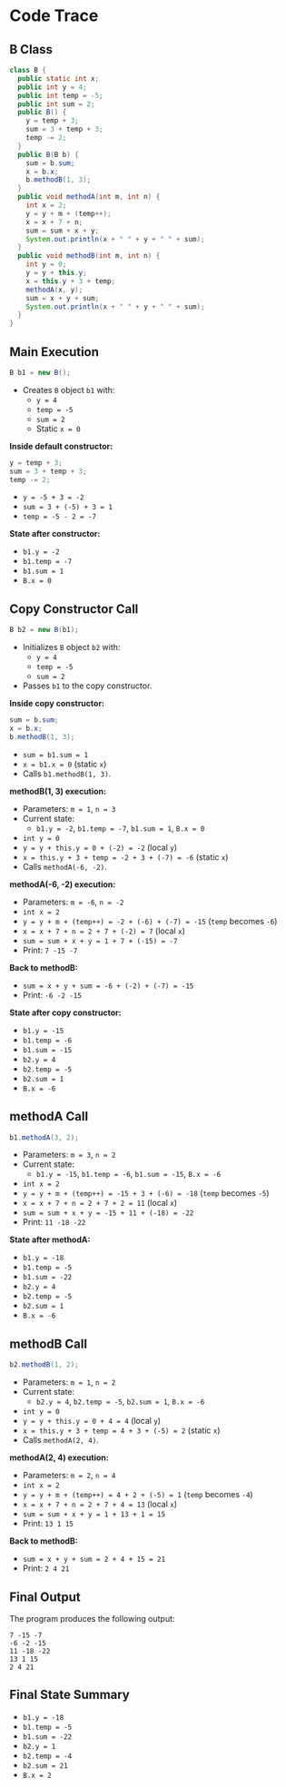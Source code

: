 # Code Trace

## B Class

```java
class B {
  public static int x;
  public int y = 4;
  public int temp = -5;
  public int sum = 2;
  public B() {
    y = temp + 3;
    sum = 3 + temp + 3;
    temp -= 2;
  }
  public B(B b) {
    sum = b.sum;
    x = b.x;
    b.methodB(1, 3);
  }
  public void methodA(int m, int n) {
    int x = 2;
    y = y + m + (temp++);
    x = x + 7 + n;
    sum = sum + x + y;
    System.out.println(x + " " + y + " " + sum);
  }
  public void methodB(int m, int n) {
    int y = 0;
    y = y + this.y;
    x = this.y + 3 + temp;
    methodA(x, y);
    sum = x + y + sum;
    System.out.println(x + " " + y + " " + sum);
  }
}
```

## Main Execution

```java
B b1 = new B();
```
- Creates `B` object `b1` with:
  - `y = 4`
  - `temp = -5`
  - `sum = 2`
  - Static `x = 0`

**Inside default constructor:**
```java
y = temp + 3;
sum = 3 + temp + 3;
temp -= 2;
```
- `y = -5 + 3 = -2`
- `sum = 3 + (-5) + 3 = 1`
- `temp = -5 - 2 = -7`

**State after constructor:**
- `b1.y = -2`
- `b1.temp = -7`
- `b1.sum = 1`
- `B.x = 0`

## Copy Constructor Call
```java
B b2 = new B(b1);
```
- Initializes `B` object `b2` with:
  - `y = 4`
  - `temp = -5`
  - `sum = 2`
- Passes `b1` to the copy constructor.

**Inside copy constructor:**
```java
sum = b.sum;
x = b.x;
b.methodB(1, 3);
```
- `sum = b1.sum = 1`
- `x = b1.x = 0` (static `x`)
- Calls `b1.methodB(1, 3)`.

**methodB(1, 3) execution:**
- Parameters: `m = 1`, `n = 3`
- Current state:
  - `b1.y = -2`, `b1.temp = -7`, `b1.sum = 1`, `B.x = 0`
- `int y = 0`
- `y = y + this.y = 0 + (-2) = -2` (local `y`)
- `x = this.y + 3 + temp = -2 + 3 + (-7) = -6` (static `x`)
- Calls `methodA(-6, -2)`.

**methodA(-6, -2) execution:**
- Parameters: `m = -6`, `n = -2`
- `int x = 2`
- `y = y + m + (temp++) = -2 + (-6) + (-7) = -15` (`temp` becomes `-6`)
- `x = x + 7 + n = 2 + 7 + (-2) = 7` (local `x`)
- `sum = sum + x + y = 1 + 7 + (-15) = -7`
- Print: `7 -15 -7`

**Back to methodB:**
- `sum = x + y + sum = -6 + (-2) + (-7) = -15`
- Print: `-6 -2 -15`

**State after copy constructor:**
- `b1.y = -15`
- `b1.temp = -6`
- `b1.sum = -15`
- `b2.y = 4`
- `b2.temp = -5`
- `b2.sum = 1`
- `B.x = -6`

## methodA Call
```java
b1.methodA(3, 2);
```
- Parameters: `m = 3`, `n = 2`
- Current state:
  - `b1.y = -15`, `b1.temp = -6`, `b1.sum = -15`, `B.x = -6`
- `int x = 2`
- `y = y + m + (temp++) = -15 + 3 + (-6) = -18` (`temp` becomes `-5`)
- `x = x + 7 + n = 2 + 7 + 2 = 11` (local `x`)
- `sum = sum + x + y = -15 + 11 + (-18) = -22`
- Print: `11 -18 -22`

**State after methodA:**
- `b1.y = -18`
- `b1.temp = -5`
- `b1.sum = -22`
- `b2.y = 4`
- `b2.temp = -5`
- `b2.sum = 1`
- `B.x = -6`

## methodB Call
```java
b2.methodB(1, 2);
```
- Parameters: `m = 1`, `n = 2`
- Current state:
  - `b2.y = 4`, `b2.temp = -5`, `b2.sum = 1`, `B.x = -6`
- `int y = 0`
- `y = y + this.y = 0 + 4 = 4` (local `y`)
- `x = this.y + 3 + temp = 4 + 3 + (-5) = 2` (static `x`)
- Calls `methodA(2, 4)`.

**methodA(2, 4) execution:**
- Parameters: `m = 2`, `n = 4`
- `int x = 2`
- `y = y + m + (temp++) = 4 + 2 + (-5) = 1` (`temp` becomes `-4`)
- `x = x + 7 + n = 2 + 7 + 4 = 13` (local `x`)
- `sum = sum + x + y = 1 + 13 + 1 = 15`
- Print: `13 1 15`

**Back to methodB:**
- `sum = x + y + sum = 2 + 4 + 15 = 21`
- Print: `2 4 21`

## Final Output
The program produces the following output:
```
7 -15 -7
-6 -2 -15
11 -18 -22
13 1 15
2 4 21
```

## Final State Summary
- `b1.y = -18`
- `b1.temp = -5`
- `b1.sum = -22`
- `b2.y = 1`
- `b2.temp = -4`
- `b2.sum = 21`
- `B.x = 2`